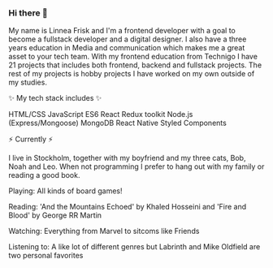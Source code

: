 ### Hi there 👋

My name is Linnea Frisk and I'm a frontend developer with a goal to become a fullstack developer and a digital designer. I also have a three years education in Media and communication which makes me a great asset to your tech team. With my frontend education from Technigo I have 21 projects that includes both frontend, backend and fullstack projects. The rest of my projects is hobby projects I have worked on my own outside of my studies.

✨ My tech stack includes ✨

HTML/CSS
JavaScript ES6
React
Redux toolkit
Node.js (Express/Mongoose)
MongoDB
React Native
Styled Components

⚡ Currently ⚡

I live in Stockholm, together with my boyfriend and my three cats, Bob, Noah and Leo. When not programming I prefer to hang out with my family or reading a good book.

Playing: All kinds of board games!

Reading: 'And the Mountains Echoed' by Khaled Hosseini and 'Fire and Blood' by George RR Martin

Watching: Everything from Marvel to sitcoms like Friends

Listening to: A like lot of different genres but Labrinth and Mike Oldfield are two personal favorites

<!--
**Neaa99/Neaa99** is a ✨ _special_ ✨ repository because its `README.md` (this file) appears on your GitHub profile.

Here are some ideas to get you started:

- 🔭 I’m currently working on ...
- 🌱 I’m currently learning ...
- 👯 I’m looking to collaborate on ...
- 🤔 I’m looking for help with ...
- 💬 Ask me about ...
- 📫 How to reach me: ...
- 😄 Pronouns: ...
- ⚡ Fun fact: ...
-->
